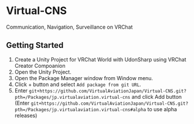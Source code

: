 # Virtual-CNS
Communication, Navigation, Surveillance on VRChat

## Getting Started
1. Create a Unity Project for VRChat World with UdonSharp using VRChat Creator Compoanion
2. Open the Unity Project.
3. Open the Package Manager window from Window menu.
4. Click + button and select `Add package from git URL`.
5. Enter `git+https://github.com/VirtualAviationJapan/Virtual-CNS.git?pth=/Packages/jp.virtualaviation.virtual-cns` and click Add button (Enter `git+https://github.com/VirtualAviationJapan/Virtual-CNS.git?pth=/Packages/jp.virtualaviation.virtual-cns#alpha` to use alpha releases)
